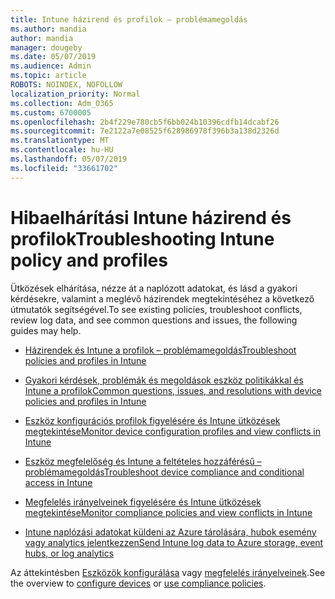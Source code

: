 ```yaml
---
title: Intune házirend és profilok – problémamegoldás
ms.author: mandia
author: mandia
manager: dougeby
ms.date: 05/07/2019
ms.audience: Admin
ms.topic: article
ROBOTS: NOINDEX, NOFOLLOW
localization_priority: Normal
ms.collection: Adm_O365
ms.custom: 6700005
ms.openlocfilehash: 2b4f229e780cb5f6bb024b10396cdfb14dcabf26
ms.sourcegitcommit: 7e2122a7e08525f628986978f396b3a138d2326d
ms.translationtype: MT
ms.contentlocale: hu-HU
ms.lasthandoff: 05/07/2019
ms.locfileid: "33661702"
---
```

# <a name="troubleshooting-intune-policy-and-profiles"></a><span data-ttu-id="d8297-102">Hibaelhárítási Intune házirend és profilok</span><span class="sxs-lookup"><span data-stu-id="d8297-102">Troubleshooting Intune policy and profiles</span></span>

<span data-ttu-id="d8297-103">Ütközések elhárítása, nézze át a naplózott adatokat, és lásd a gyakori kérdésekre, valamint a meglévő házirendek megtekintéséhez a következő útmutatók segítségével.</span><span class="sxs-lookup"><span data-stu-id="d8297-103">To see existing policies, troubleshoot conflicts, review log data, and see common questions and issues, the following guides may help.</span></span>

- [<span data-ttu-id="d8297-104">Házirendek és Intune a profilok – problémamegoldás</span><span class="sxs-lookup"><span data-stu-id="d8297-104">Troubleshoot policies and profiles in Intune</span></span>](https://docs.microsoft.com/intune/troubleshoot-policies-in-microsoft-intune)

- [<span data-ttu-id="d8297-105">Gyakori kérdések, problémák és megoldások eszköz politikákkal és Intune a profilok</span><span class="sxs-lookup"><span data-stu-id="d8297-105">Common questions, issues, and resolutions with device policies and profiles in Intune</span></span>](https://docs.microsoft.com/intune/device-profile-troubleshoot)

- [<span data-ttu-id="d8297-106">Eszköz konfigurációs profilok figyelésére és Intune ütközések megtekintése</span><span class="sxs-lookup"><span data-stu-id="d8297-106">Monitor device configuration profiles and view conflicts in Intune</span></span>](https://docs.microsoft.com/intune/device-profile-monitor)

- [<span data-ttu-id="d8297-107">Eszköz megfelelőség és Intune a feltételes hozzáférésű – problémamegoldás</span><span class="sxs-lookup"><span data-stu-id="d8297-107">Troubleshoot device compliance and conditional access in Intune</span></span>](https://docs.microsoft.com/intune/troubleshoot-conditional-access)

- [<span data-ttu-id="d8297-108">Megfelelés irányelveinek figyelésére és Intune ütközések megtekintése</span><span class="sxs-lookup"><span data-stu-id="d8297-108">Monitor compliance policies and view conflicts in Intune</span></span>](https://docs.microsoft.com/intune/compliance-policy-monitor)

- [<span data-ttu-id="d8297-109">Intune naplózási adatokat küldeni az Azure tárolására, hubok esemény vagy analytics jelentkezzen</span><span class="sxs-lookup"><span data-stu-id="d8297-109">Send Intune log data to Azure storage, event hubs, or log analytics</span></span>](https://docs.microsoft.com/intune/review-logs-using-azure-monitor)

<span data-ttu-id="d8297-110">Az áttekintésben [Eszközök konfigurálása](https://docs.microsoft.com/intune/device-profiles) vagy [megfelelés irányelveinek](https://docs.microsoft.com/intune/device-compliance-get-started).</span><span class="sxs-lookup"><span data-stu-id="d8297-110">See the overview to [configure devices](https://docs.microsoft.com/intune/device-profiles) or [use compliance policies](https://docs.microsoft.com/intune/device-compliance-get-started).</span></span>